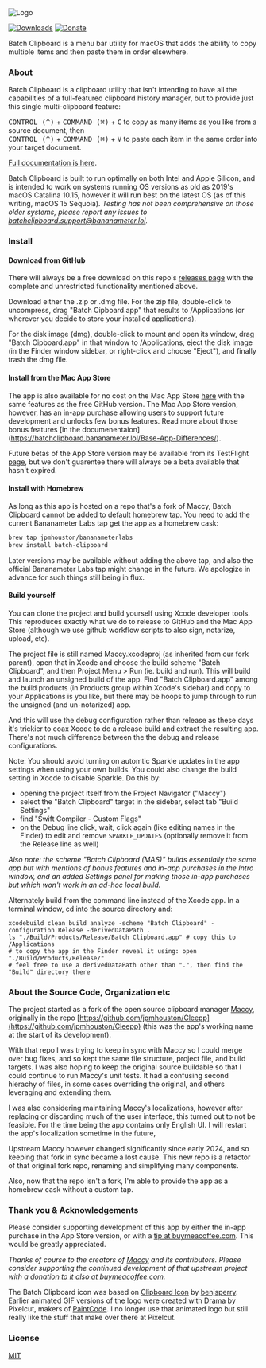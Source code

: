<img src="https://batchclipboard.bananameter.lol/img/banner.png" alt="Logo"/>

<!-- [![Build Status](https://github.com/jpmhouston/Batch-Clipboard/actions/workflows/build.yml/badge.svg)](https://github.com/jpmhouston/Batch-Clipboard/actions/workflows/build.yml) -->
[![Downloads](https://img.shields.io/github/downloads/jpmhouston/Batch-Clipboard/total.svg)](https://github.com/jpmhouston/Batch-Clipboard/releases/latest)
[![Donate](https://img.shields.io/badge/buy%20me%20a%20coffee-donate-yellow.svg)](https://www.buymeacoffee.com/bananameterlabs)

Batch Clipboard is a menu bar utility for macOS that adds the ability to copy multiple items
and then paste them in order elsewhere.

### About

Batch Clipboard is a clipboard utility that isn't intending to have all
the capabilities of a full-featured clipboard history manager, but to provide
just this single multi-clipboard feature:

<kbd>CONTROL (^)</kbd> + <kbd>COMMAND (⌘)</kbd> + <kbd>C</kbd> to copy as many items as
you like from a source document, then\
<kbd>CONTROL (^)</kbd> + <kbd>COMMAND (⌘)</kbd> + <kbd>V</kbd> to paste each item in the
same order into your target document.

[Full documentation is here](https://batchclipboard.bananameter.lol).

Batch Clipboard is built to run optimally on both Intel and Apple Silicon, and is intended
to work on systems running OS versions as old as 2019's macOS Catalina 10.15, however it
will run best on the latest OS (as of this writing, macOS 15 Sequoia).
_Testing has not been comprehensive on those older systems, please report any issues to
[batchclipboard.support@bananameter.lol](mailto:batchclipboard.support@bananameter.lol)._

### Install

#### Download from GitHub

There will always be a free download on this repo's
[releases page](https://github.com/jpmhouston/Batch-Clipboard/releases/latest) with the
complete and unrestricted functionality mentioned above.

Download either the .zip or .dmg file. For the zip file, double-click to uncompress, drag
"Batch Cipboard.app" that results to /Applications (or wherever you decide to store your
installed applications).

For the disk image (dmg), double-click to mount and open its window, drag "Batch Cipboard.app"
in that window to /Applications, eject the disk image (in the Finder window sidebar, or
right-click and choose "Eject"), and finally trash the dmg file.

#### Install from the Mac App Store

The app is also available for no cost on the Mac App Store
[here](https://apps.apple.com/app/batch-clipboard/id6695729238) with the same features as
the free GitHub version. The Mac App Store version, however, has an in-app purchase allowing
users to support future development and unlocks few bonus features. Read more about those
bonus features [in the documenentaion]
(https://batchclipboard.bananameter.lol/Base-App-Differences/).

Future betas of the App Store version may be available from its TestFlight
[page](ttps://testflight.apple.com/join/epg3cusH), but we don't guarentee there will always
be a beta available that hasn't expired.

#### Install with Homebrew

As long as this app is hosted on a repo that's a fork of Maccy, Batch Clipboard cannot be
added to default homebrew tap. You need to add the current Bananameter Labs tap get the app
as a homebrew cask:

```bash
brew tap jpmhouston/bananameterlabs
brew install batch-clipboard
```

Later versions may be available without adding the above tap, and also the official
Bananameter Labs tap might change in the future. We apologize in advance for such things
still being in flux.

#### Build yourself

You can clone the project and build yourself using Xcode developer tools. This reproduces
exactly what we do to release to GitHub and the Mac App Store (although we use github
workflow scripts to also sign, notarize, upload, etc).

The project file is still named Maccy.xcodeproj (as inherited from our fork parent),
open that in Xcode and choose the build scheme "Batch Clipboard",
and then Project Menu > Run (ie. build and run). This will build and launch an unsigned
build of the app. Find "Batch Clipboard.app" among the build products (in Products group
within Xcode's sidebar) and copy to your Applications is you like, but there may be
hoops to jump through to run the unsigned (and un-notarized) app.

And this will use the debug configuration rather than release as these days it's trickier
to coax Xcode to do a release build and extract the resulting app. There's not much
difference between the the debug and release configurations.

Note: You should avoid turning on automtic Sparkle updates in the app settings when
using your own builds. You could also change the build setting in Xocde to disable Sparkle.
Do this by:

- opening the project itself from the Project Navigator ("Maccy")
- select the "Batch Clipboard" target in the sidebar, select tab "Build Settings"
- find "Swift Compiler - Custom Flags"
- on the Debug line click, wait, click again (like editing names in the Finder) to
  edit and remove `SPARKLE_UPDATES` (optionally remove it from the Release line as well)

_Also note: the scheme "Batch Clipboard (MAS)" builds essentially the same app but with
mentions of bonus features and in-app purchases in the Intro window, and an added
Settings panel for making those in-app purchases but which won't work in an ad-hoc
local build._

Alternately build from the command line instead of the Xcode app. In a terminal window,
cd into the source directory and:

    xcodebuild clean build analyze -scheme "Batch Clipboard" -configuration Release -derivedDataPath .
    ls "./Build/Products/Release/Batch Clipboard.app" # copy this to /Applications
    # to copy the app in the Finder reveal it using: open "./Build/Products/Release/"
    # feel free to use a derivedDataPath other than ".", then find the "Build" directory there

### About the Source Code, Organization etc

The project started as a fork of the open source clipboard manager [Maccy](https://maccy.app),
originally in the repo [https://github.com/jpmhouston/Cleepp](https://github.com/jpmhouston/Cleepp)
(this was the app's working name at the start of its development).

With that repo I was trying to keep in sync with Maccy so I could merge over bug fixes,
and so kept the same file structure, project file, and build targets.
I was also hoping to keep the original source buildable so that I could continue to run
Maccy's unit tests. It had a confusing second hierachy of files, in some cases overriding
the original, and others leveraging and extending them.

I was also considering maintaining Maccy's localizations, however after replacing or
discarding much of the user interface, this turned out to not be feasible. For the time
being the app contains only English UI. I will restart the app's localization sometime
in the future,

Upstream Maccy however changed significantly since early 2024, and so keeping that fork
in sync became a lost cause. This new repo is a refactor of that original fork repo,
renaming and simplifying many components.

Also, now that the repo isn't a fork, I'm able to provide the app as a homebrew cask
without a custom tap.


### Thank you & Acknowledgements

Please consider supporting development of this app by either the in-app purchase in the
App Store version, or with a [tip at buymeacoffee.com](https://www.buymeacoffee.com/bananameterlabs).
This would be greatly appreciated.

_Thanks of course to the creators of [Maccy](https://maccy.app) and its contributors. 
Please consider supporting the continued development of that upstream project with a
[donation to it also at buymeacoffee.com](https://www.buymeacoffee.com/p0deje)._

The Batch Clipboard icon was based on [Clipboard Icon](https://icon-icons.com/icon/clipboard/50424)
by [benjsperry](https://icon-icons.com/users/SIspiIUR5Ovh9CSybjNDC/icon-sets/).
Earlier animated GIF versions of the logo were created with [Drama](www.drama.app)
by Pixelcut, makers of [PaintCode](https://paintcode.app). I no longer use that animated
logo but still really like the stuff that make over there at Pixelcut. 

### License

[MIT](./LICENSE)
